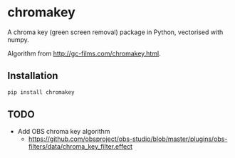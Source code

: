 # chromakey

A chroma key (green screen removal) package in Python, vectorised with numpy.

Algorithm from http://gc-films.com/chromakey.html.

## Installation

```bash
pip install chromakey
```

## TODO

- Add OBS chroma key algorithm
    - https://github.com/obsproject/obs-studio/blob/master/plugins/obs-filters/data/chroma_key_filter.effect
